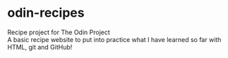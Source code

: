 # odin-recipes
Recipe project for The Odin Project  
A basic recipe website to put into practice what I have learned so far with HTML, git and GitHub!